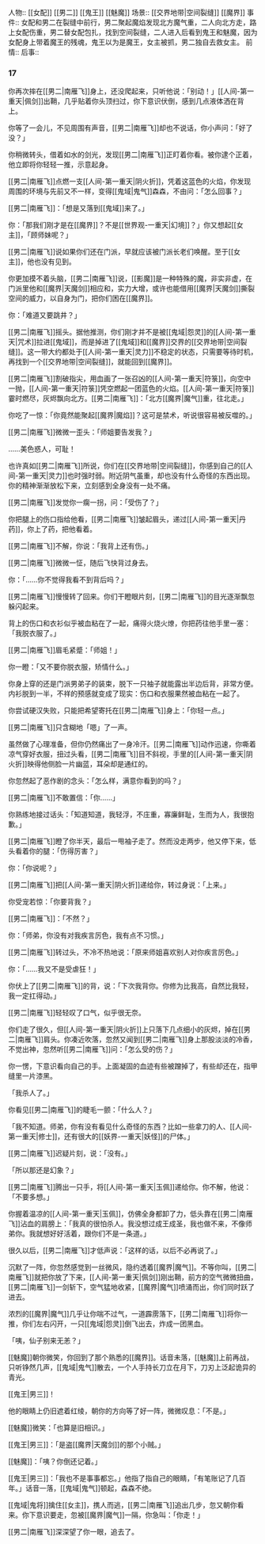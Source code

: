 人物:: [[女配]] [[男二]] [[鬼王]] [[魅魔]]
场景:: [[交界地带|空间裂缝]] [[魔界]]
事件:: 女配和男二在裂缝中前行，男二聚起魔焰发现北方魔气重，二人向北方走，路上女配伤重，男二替女配包扎，找到空间裂缝，二人进入后看到鬼王和魅魔，因为女配身上带着魔王的残魂，鬼王以为是魔王，女主被抓，男二独自去救女主。
前情:: 
后事:: 


### 17

你再次摔在[[男二|南雁飞]]身上，还没爬起来，只听他说：「别动！」[[人间-第一重天|佩剑]]出鞘，几乎贴着你头顶扫过，你下意识伏倒，感到几点液体洒在背上。

你等了一会儿，不见周围有声音，[[男二|南雁飞]]却也不说话，你小声问：「好了没？」

你稍微转头，借着如水的剑光，发现[[男二|南雁飞]]正盯着你看。被你逮个正着，他立即将你轻轻一推，示意起身。

[[男二|南雁飞]]点燃一支[[人间-第一重天|阴火折]]，凭着这蓝色的火焰，你发现周围的环境与先前又不一样，变得[[鬼域|鬼气]]森森，不由问：「怎么回事？」

[[男二|南雁飞]]：「想是又落到[[鬼域]]来了。」

你：「那我们刚才是在[[魔界]]？不是[[世界观-一重天|幻境]]？」你又想起[[女主]]，「顾师妹呢？」

[[男二|南雁飞]]说如果你们还在门派，早就应该被门派长老们唤醒。至于[[女主]]，他也没有见到。

你更加摸不着头脑，[[男二|南雁飞]]说，[[影魔]]是一种特殊的魔，非实非虚，在门派里他和[[魔界|天魔剑]]相应和，实力大增，或许也能借用[[魔界|天魔剑]]撕裂空间的威力，以自身为门，把你们困在[[魔界]]。

你：「难道又要跳井？」

[[男二|南雁飞]]摇头。据他推测，你们刚才并不是被[[鬼域|怨灵]]的[[人间-第一重天|咒术]]拉进[[鬼域]]，而是掉进了[[鬼域]]和[[魔界]]交界的[[交界地带|空间裂缝]]。这一带大约都处于[[人间-第一重天|灵力]]不稳定的状态，只需要等待时机，再找到一个[[交界地带|空间裂缝]]，就能回到[[魔界]]。

[[男二|南雁飞]]割破指尖，用血画了一张召凶的[[人间-第一重天|符箓]]，向空中一抛，[[人间-第一重天|符箓]]凭空燃起一团蓝色的火焰。[[人间-第一重天|符箓]]霎时燃尽，灰烬飘向北方。[[男二|南雁飞]]：「北方[[魔界|魔气]]重，往北走。」

你吃了一惊：「你竟然能聚起[[魔界|魔焰]]？这可是禁术，听说很容易被反噬的。」

[[男二|南雁飞]]微微一歪头：「师姐要告发我？」

……美色惑人，可耻！

也许真如[[男二|南雁飞]]所说，你们在[[交界地带|空间裂缝]]，你感到自己的[[人间-第一重天|灵力]]也时强时弱。附近阴气虽重，却也没有什么奇怪的东西出现。你的精神渐渐放松下来，立刻感到全身没有一处不痛。

[[男二|南雁飞]]发觉你一瘸一拐，问：「受伤了？」

你把腿上的伤口指给他看，[[男二|南雁飞]]皱起眉头，递过[[人间-第一重天|丹药]]，你上了药，把他看着。

[[男二|南雁飞]]不解，你说：「我背上还有伤。」

[[男二|南雁飞]]微微一怔，随后飞快背过身去。

你：「……你不觉得我看不到背后吗？」

[[男二|南雁飞]]慢慢转了回来。你们干瞪眼片刻，[[男二|南雁飞]]的目光逐渐飘忽躲闪起来。

背上的伤口和衣衫似乎被血粘在了一起，痛得火烧火燎，你把药往他手里一塞：「我脱衣服了。」

[[男二|南雁飞]]眉毛紧蹙：「师姐！」

你一瞪：「又不要你脱衣服，矫情什么。」

你身上穿的还是门派男弟子的装束，脱下一只袖子就能露出半边后背，非常方便。内衫脱到一半，不祥的预感就变成了现实：伤口和衣服果然被血粘在一起了。

你尝试硬汉失败，只能把希望寄托在[[男二|南雁飞]]身上：「你轻一点。」

[[男二|南雁飞]]只含糊地「嗯」了一声。

虽然做了心理准备，但你仍然痛出了一身冷汗。[[男二|南雁飞]]动作迅速，你嘶着凉气穿好衣服，扭过头看，[[男二|南雁飞]]目不斜视，手里的[[人间-第一重天|阴火折]]映得他侧脸一片幽蓝，耳朵却是通红的。

你忽然起了恶作剧的念头：「怎么样，满意你看到的吗？」

[[男二|南雁飞]]不敢置信：「你……」

你熟练地接过话头：「知道知道，我轻浮，不庄重，寡廉鲜耻，生而为人，我很抱歉。」

[[男二|南雁飞]]瞪了你半天，最后一甩袖子走了。然而没走两步，他又停下来，低头看着你的腿：「伤得厉害？」

你：「你说呢？」

[[男二|南雁飞]]把[[人间-第一重天|阴火折]]递给你，转过身说：「上来。」

你受宠若惊：「你要背我？」

[[男二|南雁飞]]：「不然？」

你：「师弟，你没有对我疾言厉色，我有点不习惯。」

[[男二|南雁飞]]转过头，不冷不热地说：「原来师姐喜欢别人对你疾言厉色。」

你：「……我又不是受虐狂！」

你伏上了[[男二|南雁飞]]的背，说：「下次我背你。你修为比我高，自然比我轻，我一定扛得动。」

[[男二|南雁飞]]轻轻叹了口气，似乎很无奈。

你们走了很久，但[[人间-第一重天|阴火折]]上只落下几点细小的灰烬，掉在[[男二|南雁飞]]肩头。你凑近吹落，忽然又闻到[[男二|南雁飞]]身上那股淡淡的冷香，不觉出神，忽然听[[男二|南雁飞]]问：「怎么受的伤？」

你一愣，下意识看向自己的手。上面凝固的血迹有些被蹭掉了，有些却还在，指甲缝里一片漆黑。

「我杀人了。」

你看见[[男二|南雁飞]]的睫毛一颤：「什么人？」

「我不知道。师弟，你有没有看见什么奇怪的东西？比如一些拿刀的人、[[人间-第一重天|修士]]，还有很大的[[妖界-一重天|妖怪]]的尸体。」

[[男二|南雁飞]]迟疑片刻，说：「没有。」

「所以那还是幻象？」

[[男二|南雁飞]]腾出一只手，将[[人间-第一重天|玉佩]]递给你。你不解，他说：「不要多想。」

你握着温凉的[[人间-第一重天|玉佩]]，仿佛全身都卸了力，低头靠在[[男二|南雁飞]]沾血的肩膀上：「我真的很怕杀人。我没想过成王成圣，我也做不来，不像师弟你。我就想好好活着，跟你们不是一条道。」

很久以后，[[男二|南雁飞]]才低声说：「这样的话，以后不必再说了。」

沉默了一阵，你忽然感觉到一丝微风，隐约透着[[魔界|魔气]]。不等你叫，[[男二|南雁飞]]就把你放了下来，[[人间-第一重天|佩剑]]刚出鞘，前方的空气微微扭曲，[[男二|南雁飞]]一剑斩下，空气猛地收紧，[[魔界|魔气]]喷涌而出，你们同时跃了进去。

浓烈的[[魔界|魔气]]几乎让你喘不过气，一道霹雳落下，[[男二|南雁飞]]将你一推，你们左右闪开，一只[[鬼域|怨灵]]倒飞出去，炸成一团黑血。

「咦，仙子别来无恙？」

[[魅魔]]朝你微笑，你回到了那个熟悉的[[魔界]]。话音未落，[[魅魔]]上前再战，只听铮然几声，[[鬼域|鬼气]]散去，一个人手持长刀立在月下，刀刃上泛起诡异的青光。

[[鬼王|男三]]！

他的眼睛上仍旧遮着红绫，朝你的方向等了好一阵，微微叹息：「不是。」

[[魅魔]]微笑：「也算是旧相识。」

[[鬼王|男三]]：「是盗[[魔界|天魔剑]]的那个小贼。」

[[魅魔]]：「咦？你倒还记着。」

[[鬼王|男三]]：「我也不是事事都忘。」他指了指自己的眼睛，「有笔账记了几百年。」话音一落，[[鬼域|鬼气]]顿起，森森不绝。

[[鬼域|鬼将]]擒住[[女主]]，携人而逃，[[男二|南雁飞]]追出几步，忽又朝你看来。你下意识要走，忽被[[魔界|魔气]]一隔，你急叫：「你走！」

[[男二|南雁飞]]深深望了你一眼，追去了。